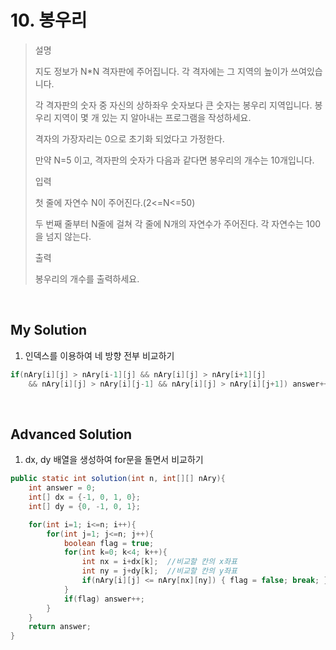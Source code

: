 # 10. 봉우리
>설명
>
>지도 정보가 N*N 격자판에 주어집니다. 각 격자에는 그 지역의 높이가 쓰여있습니다.
>
>각 격자판의 숫자 중 자신의 상하좌우 숫자보다 큰 숫자는 봉우리 지역입니다. 봉우리 지역이 몇 개 있는 지 알아내는 프로그램을 작성하세요.
>
>격자의 가장자리는 0으로 초기화 되었다고 가정한다.
>
>만약 N=5 이고, 격자판의 숫자가 다음과 같다면 봉우리의 개수는 10개입니다.
>
>입력
>
>첫 줄에 자연수 N이 주어진다.(2<=N<=50)
>
>두 번째 줄부터 N줄에 걸쳐 각 줄에 N개의 자연수가 주어진다. 각 자연수는 100을 넘지 않는다.
>
>출력
>
>봉우리의 개수를 출력하세요.

<br>

## My Solution
1. 인덱스를 이용하여 네 방향 전부 비교하기

```java
if(nAry[i][j] > nAry[i-1][j] && nAry[i][j] > nAry[i+1][j] 
    && nAry[i][j] > nAry[i][j-1] && nAry[i][j] > nAry[i][j+1]) answer++;
```

<br>

## Advanced Solution
1. dx, dy 배열을 생성하여 for문을 돌면서 비교하기


```java
public static int solution(int n, int[][] nAry){
    int answer = 0;
    int[] dx = {-1, 0, 1, 0};
    int[] dy = {0, -1, 0, 1};

    for(int i=1; i<=n; i++){
        for(int j=1; j<=n; j++){
            boolean flag = true;
            for(int k=0; k<4; k++){
                int nx = i+dx[k];  //비교할 칸의 x좌표
                int ny = j+dy[k];  //비교할 칸의 y좌표
                if(nAry[i][j] <= nAry[nx][ny]) { flag = false; break; }
            }
            if(flag) answer++;
        }
    }
    return answer;
}
```
